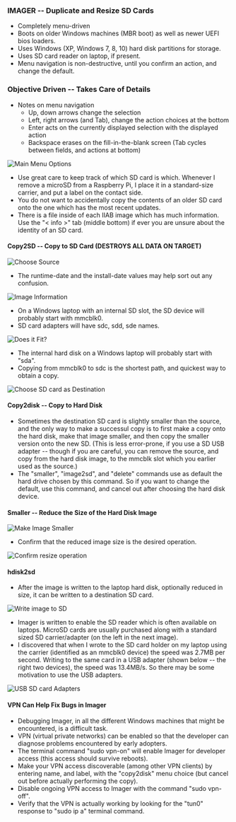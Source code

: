 ### IMAGER -- Duplicate and Resize SD Cards
* Completely menu-driven
* Boots on older Windows machines (MBR boot) as well as newer UEFI bios loaders.
* Uses Windows (XP, Windows 7, 8, 10) hard disk partitions for storage.
* Uses SD card reader on laptop, if present.
* Menu navigation is non-destructive, until you confirm an action, and change the default.

### Objective Driven -- Takes Care of Details
* Notes on menu navigation
  * Up, down arrows change the selection
  * Left, right arrows (and Tab), change the action choices at the bottom
  * Enter acts on the currently displayed selection with the displayed action
  * Backspace erases on the fill-in-the-blank screen (Tab cycles between fields, and actions at bottom)

![Main Menu Options](menu.png)

* Use great care to keep track of which SD card is which.  Whenever I remove a microSD from a Raspberry Pi, I place it in a standard-size carrier, and put a label on the contact side.
* You do not want to accidentally copy the contents of an older SD card onto the one which has the most recent updates.
* There is a file inside of each IIAB image which has much information.  Use the "\< info \>" tab (middle bottom) if ever you are unsure about the identity of an SD card.

#### Copy2SD -- Copy to SD Card (DESTROYS ALL DATA ON TARGET)

![Choose Source](selectSource.png) 

* The runtime-date and the install-date values may help sort out any confusion.

![Image Information](ini.png)

* On a Windows laptop with an internal SD slot, the SD device will probably start with mmcblk0.
* SD card adapters will have sdc, sdd, sde names.

![Does it Fit?](nofit.png)

* The internal hard disk on a Windows laptop will probably start with "sda".
* Copying from mmcblk0 to sdc is the shortest path, and quickest way to obtain a copy.

![Choose SD card as Destination](choose_device.png)

#### Copy2disk -- Copy to Hard Disk
* Sometimes the destination SD card is slightly smaller than the source, and the only way to make a successul copy is to first make a copy onto the hard disk, make that image smaller, and then copy the smaller version onto the new SD.  (This is less error-prone, if you use a SD USB adapter -- though if you are careful, you can remove the source, and copy from the hard disk image, to the mmcblk slot which you earlier used as the source.)
* The "smaller", "image2sd", and "delete" commands use as default the hard drive chosen by this command.  So if you want to change the default, use this command, and cancel out after choosing the hard disk device.

#### Smaller -- Reduce the Size of the Hard Disk Image

![Make Image Smaller](minify.png)

* Confirm that the reduced image size is the desired operation.

![Confirm resize operation](min.png)

#### hdisk2sd
* After the image is written to the laptop hard disk, optionally reduced in size, it can be written to a destination SD card.

![Write image to SD](img2sd.png)

* Imager is written to enable the SD reader which is often available on laptops.  MicroSD cards are usually purchased along with a standard sized SD carrier/adapter (on the left in the next image).
* I discovered that when I wrote to the SD card holder on my laptop using the carrier (identified as an mmcblk0 device) the speed was 2.7MB per second.  Writing to the same card in a USB adapter (shown below -- the right two devices), the speed was 13.4MB/s.  So there may be some motivation to use the USB adapters.

![USB SD card Adapters](adapter_choice.jpg)

#### VPN Can Help Fix Bugs in Imager
* Debugging Imager, in all the different Windows machines that might be encountered, is a difficult task.
* VPN (virtual private networks) can be enabled so that the developer can diagnose problems encountered by early adopters.
* The terminal command "sudo vpn-on" will enable Imager for developer access (this access should survive reboots).
* Make your VPN access discoverable (among other VPN clients) by entering name, and label, with the "copy2disk" menu choice (but cancel out before actually performing the copy).
* Disable ongoing VPN access to Imager with the command "sudo vpn-off".
* Verify that the VPN is actually working by looking for the "tun0" response to "sudo ip a" terminal command.

